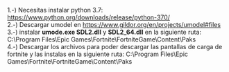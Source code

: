 1.-) Necesitas instalar python 3.7: https://www.python.org/downloads/release/python-370/
<br>
2.-) Descargar umodel en https://www.gildor.org/en/projects/umodel#files
3.-) instalar <b>umode.exe SDL2.dll</b> y <b>SDL2_64.dll</b> en la siguiente ruta: C:\Program Files\Epic Games\Fortnite\FortniteGame\Content\Paks
<br>
4.-) Descargar los archivos para poder descargar las pantallas de carga de fortnite y las instalas en la siguiente ruta: C:\Program Files\Epic Games\Fortnite\FortniteGame\Content\Paks
